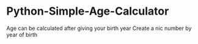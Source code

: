 # Python-Simple-Age-Calculator

Age can be calculated after giving your birth year
Create a nic number by year of birth
